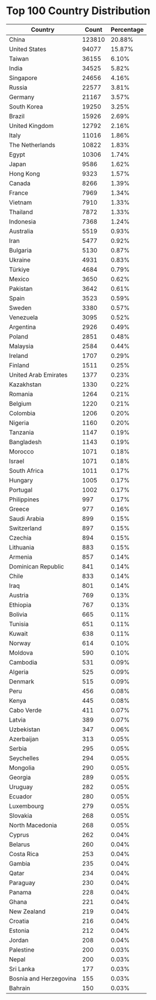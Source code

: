 # Top 100 Country Distribution
| Country | Count | Percentage |
|----|----|----|
| China | 123810 | 20.88% |
| United States | 94077 | 15.87% |
| Taiwan | 36155 | 6.10% |
| India | 34525 | 5.82% |
| Singapore | 24656 | 4.16% |
| Russia | 22577 | 3.81% |
| Germany | 21167 | 3.57% |
| South Korea | 19250 | 3.25% |
| Brazil | 15926 | 2.69% |
| United Kingdom | 12792 | 2.16% |
| Italy | 11016 | 1.86% |
| The Netherlands | 10822 | 1.83% |
| Egypt | 10306 | 1.74% |
| Japan | 9586 | 1.62% |
| Hong Kong | 9323 | 1.57% |
| Canada | 8266 | 1.39% |
| France | 7969 | 1.34% |
| Vietnam | 7910 | 1.33% |
| Thailand | 7872 | 1.33% |
| Indonesia | 7368 | 1.24% |
| Australia | 5519 | 0.93% |
| Iran | 5477 | 0.92% |
| Bulgaria | 5130 | 0.87% |
| Ukraine | 4931 | 0.83% |
| Türkiye | 4684 | 0.79% |
| Mexico | 3650 | 0.62% |
| Pakistan | 3642 | 0.61% |
| Spain | 3523 | 0.59% |
| Sweden | 3380 | 0.57% |
| Venezuela | 3095 | 0.52% |
| Argentina | 2926 | 0.49% |
| Poland | 2851 | 0.48% |
| Malaysia | 2584 | 0.44% |
| Ireland | 1707 | 0.29% |
| Finland | 1511 | 0.25% |
| United Arab Emirates | 1377 | 0.23% |
| Kazakhstan | 1330 | 0.22% |
| Romania | 1264 | 0.21% |
| Belgium | 1220 | 0.21% |
| Colombia | 1206 | 0.20% |
| Nigeria | 1160 | 0.20% |
| Tanzania | 1147 | 0.19% |
| Bangladesh | 1143 | 0.19% |
| Morocco | 1071 | 0.18% |
| Israel | 1071 | 0.18% |
| South Africa | 1011 | 0.17% |
| Hungary | 1005 | 0.17% |
| Portugal | 1002 | 0.17% |
| Philippines | 997 | 0.17% |
| Greece | 977 | 0.16% |
| Saudi Arabia | 899 | 0.15% |
| Switzerland | 897 | 0.15% |
| Czechia | 894 | 0.15% |
| Lithuania | 883 | 0.15% |
| Armenia | 857 | 0.14% |
| Dominican Republic | 841 | 0.14% |
| Chile | 833 | 0.14% |
| Iraq | 801 | 0.14% |
| Austria | 769 | 0.13% |
| Ethiopia | 767 | 0.13% |
| Bolivia | 665 | 0.11% |
| Tunisia | 651 | 0.11% |
| Kuwait | 638 | 0.11% |
| Norway | 614 | 0.10% |
| Moldova | 590 | 0.10% |
| Cambodia | 531 | 0.09% |
| Algeria | 525 | 0.09% |
| Denmark | 515 | 0.09% |
| Peru | 456 | 0.08% |
| Kenya | 445 | 0.08% |
| Cabo Verde | 411 | 0.07% |
| Latvia | 389 | 0.07% |
| Uzbekistan | 347 | 0.06% |
| Azerbaijan | 313 | 0.05% |
| Serbia | 295 | 0.05% |
| Seychelles | 294 | 0.05% |
| Mongolia | 290 | 0.05% |
| Georgia | 289 | 0.05% |
| Uruguay | 282 | 0.05% |
| Ecuador | 280 | 0.05% |
| Luxembourg | 279 | 0.05% |
| Slovakia | 268 | 0.05% |
| North Macedonia | 268 | 0.05% |
| Cyprus | 262 | 0.04% |
| Belarus | 260 | 0.04% |
| Costa Rica | 253 | 0.04% |
| Gambia | 235 | 0.04% |
| Qatar | 234 | 0.04% |
| Paraguay | 230 | 0.04% |
| Panama | 228 | 0.04% |
| Ghana | 221 | 0.04% |
| New Zealand | 219 | 0.04% |
| Croatia | 216 | 0.04% |
| Estonia | 212 | 0.04% |
| Jordan | 208 | 0.04% |
| Palestine | 200 | 0.03% |
| Nepal | 200 | 0.03% |
| Sri Lanka | 177 | 0.03% |
| Bosnia and Herzegovina | 155 | 0.03% |
| Bahrain | 150 | 0.03% |

